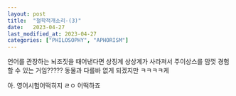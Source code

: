 ```yaml
---
layout: post
title:  "철학적개소리-(3)"
date:   2023-04-27
last_modified_at: 2023-04-27
categories: ["PHILOSOPHY", "APHORISM"]
---
```


언어를 관장하는 뇌조짓을 때어낸다면 상징계 상상계가 사라져서
주이상스를 맘껏 경험할 수 있는 거임?????
동물과 다를바 없게 되겠지만 ㅋㅋㅋㅋ케

아. 영어시험어떡히지 ㄹㅇ 어떡하죠

